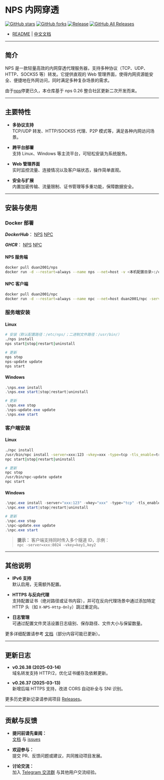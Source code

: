 # NPS 内网穿透

[![GitHub stars](https://img.shields.io/github/stars/djylb/nps.svg)](https://github.com/djylb/nps)
[![GitHub forks](https://img.shields.io/github/forks/djylb/nps.svg)](https://github.com/djylb/nps)
[![Release](https://github.com/djylb/nps/workflows/Release/badge.svg)](https://github.com/djylb/nps/actions)
[![GitHub All Releases](https://img.shields.io/github/downloads/djylb/nps/total)](https://github.com/djylb/nps/releases)

- [README](https://github.com/djylb/nps/blob/master/README.md) | [中文文档](https://github.com/djylb/nps/blob/master/README_zh.md)

---

## 简介

NPS 是一款轻量高效的内网穿透代理服务器，支持多种协议（TCP、UDP、HTTP、SOCKS5 等）转发。它提供直观的 Web 管理界面，使得内网资源能安全、便捷地在外网访问，同时满足多种复杂场景的需求。

由于[nps](https://github.com/ehang-io/nps)停更已久，本仓库基于 nps 0.26 整合社区更新二次开发而来。

---

## 主要特性

- **多协议支持**  
  TCP/UDP 转发、HTTP/SOCKS5 代理、P2P 模式等，满足各种内网访问场景。

- **跨平台部署**  
  支持 Linux、Windows 等主流平台，可轻松安装为系统服务。

- **Web 管理界面**  
  实时监控流量、连接情况以及客户端状态，操作简单直观。

- **安全与扩展**  
  内置加密传输、流量限制、证书管理等多重功能，保障数据安全。

---

## 安装与使用
### Docker 部署

***DockerHub***： [NPS](https://hub.docker.com/r/duan2001/nps) [NPC](https://hub.docker.com/r/duan2001/npc)

***GHCR***： [NPS](https://github.com/djylb/nps/pkgs/container/nps) [NPC](https://github.com/djylb/nps/pkgs/container/npc)


#### NPS 服务端
```bash
docker pull duan2001/nps
docker run -d --restart=always --name nps --net=host -v <本机配置目录>:/conf -v /etc/localtime:/etc/localtime:ro duan2001/nps
```

#### NPC 客户端
```bash
docker pull duan2001/npc
docker run -d --restart=always --name npc --net=host duan2001/npc -server=xxx:123 -vkey=key1,key2 -tls_enable=true -log=off
```

### 服务端安装

#### Linux
```bash
# 安装（默认配置路径：/etc/nps/；二进制文件路径：/usr/bin/）
./nps install
nps start|stop|restart|uninstall

# 更新
nps stop
nps-update update
nps start
```

#### Windows
```powershell
.\nps.exe install
.\nps.exe start|stop|restart|uninstall

# 更新
.\nps.exe stop
.\nps-update.exe update
.\nps.exe start
```

### 客户端安装

#### Linux
```bash
./npc install
/usr/bin/npc install -server=xxx:123 -vkey=xxx -type=tcp -tls_enable=true -log=off
npc start|stop|restart|uninstall

# 更新
npc stop
/usr/bin/npc-update update
npc start
```

#### Windows
```powershell
.\npc.exe install -server="xxx:123" -vkey="xxx" -type="tcp" -tls_enable="true" -log="off"
.\npc.exe start|stop|restart|uninstall

# 更新
.\npc.exe stop
.\npc-update.exe update
.\npc.exe start
```

> **提示：** 客户端支持同时传入多个隧道 ID，示例：  
> `npc -server=xxx:8024 -vkey=key1,key2`

---

## 其他说明

- **IPv6 支持**  
  默认启用，无需额外配置。

- **HTTPS 与反向代理**  
  支持配置证书（绝对路径或证书内容），并可在反向代理场景中通过添加特定 HTTP 头（如 `X-NPS-Http-Only`）跳过重定向。

- **日志管理**  
  可通过配置文件灵活设置日志级别、保存路径、文件大小与保留数量。

更多详细配置请参考 [文档](https://d-jy.net/docs/nps/)（部分内容可能已更新）。

---

## 更新日志

- **v0.26.38 (2025-03-14)**  
  域名转发支持 HTTP/2，优化证书缓存及依赖更新。

- **v0.26.37 (2025-03-13)**  
  新增后端 HTTPS 支持，改进 CORS 自动补全与 SNI 识别。

更多历史更新记录请参阅项目 [Releases](https://github.com/djylb/nps/releases)。

---

## 贡献与反馈

- **提问前请先查阅：**  
  [文档](https://d-jy.net/docs/nps//) 与 [issues](https://github.com/djylb/nps/issues)

- **欢迎参与：**  
  提交 PR、反馈问题或建议，共同推动项目发展。

- **讨论交流：**  
  加入 [Telegram 交流群](https://t.me/npsdev) 与其他用户交流经验。


